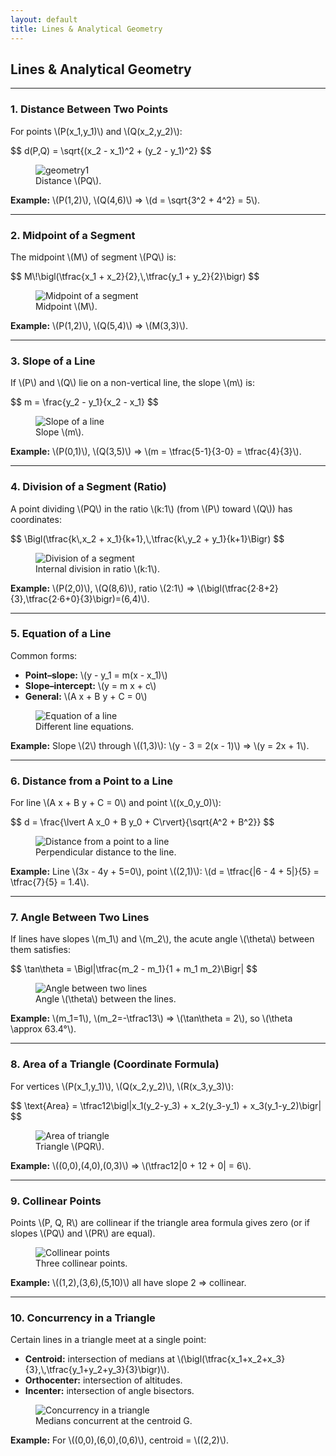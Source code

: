 ```yaml
---
layout: default
title: Lines & Analytical Geometry
---
```


<div>
  <h2>Lines &amp; Analytical Geometry</h2>

  <hr>

  <h3>1. Distance Between Two Points</h3>
  <p>For points \(P(x_1,y_1)\) and \(Q(x_2,y_2)\):</p>
  <div>$$
    d(P,Q) = \sqrt{(x_2 - x_1)^2 + (y_2 - y_1)^2}
  $$</div>
  <figure>
    <img src="/anmuinteoirmata/images/geometry1.png" alt="geometry1">
    <figcaption>Distance \(PQ\).</figcaption>
  </figure>
  <p><strong>Example:</strong> \(P(1,2)\), \(Q(4,6)\) ⇒  
     \(d = \sqrt{3^2 + 4^2} = 5\).</p>

  <hr>

  <h3>2. Midpoint of a Segment</h3>
  <p>The midpoint \(M\) of segment \(PQ\) is:</p>
  <div>$$
    M\!\bigl(\tfrac{x_1 + x_2}{2},\,\tfrac{y_1 + y_2}{2}\bigr)
  $$</div>
  <figure>
    <img src="{{ '/assets/images/line02.svg' | relative_url }}" alt="Midpoint of a segment">
    <figcaption>Midpoint \(M\).</figcaption>
  </figure>
  <p><strong>Example:</strong> \(P(1,2)\), \(Q(5,4)\) ⇒  
     \(M(3,3)\).</p>

  <hr>

  <h3>3. Slope of a Line</h3>
  <p>If \(P\) and \(Q\) lie on a non-vertical line, the slope \(m\) is:</p>
  <div>$$
    m = \frac{y_2 - y_1}{x_2 - x_1}
  $$</div>
  <figure>
    <img src="{{ '/assets/images/line03.svg' | relative_url }}" alt="Slope of a line">
    <figcaption>Slope \(m\).</figcaption>
  </figure>
  <p><strong>Example:</strong> \(P(0,1)\), \(Q(3,5)\) ⇒  
     \(m = \tfrac{5-1}{3-0} = \tfrac{4}{3}\).</p>

  <hr>

  <h3>4. Division of a Segment (Ratio)</h3>
  <p>A point dividing \(PQ\) in the ratio \(k:1\) (from \(P\) toward \(Q\)) has coordinates:</p>
  <div>$$
    \Bigl(\tfrac{k\,x_2 + x_1}{k+1},\,\tfrac{k\,y_2 + y_1}{k+1}\Bigr)
  $$</div>
  <figure>
    <img src="{{ '/assets/images/line04.svg' | relative_url }}" alt="Division of a segment">
    <figcaption>Internal division in ratio \(k:1\).</figcaption>
  </figure>
  <p><strong>Example:</strong> \(P(2,0)\), \(Q(8,6)\), ratio \(2:1\) ⇒  
     \(\bigl(\tfrac{2·8+2}{3},\tfrac{2·6+0}{3}\bigr)=(6,4)\).</p>

  <hr>

  <h3>5. Equation of a Line</h3>
  <p>Common forms:</p>
  <ul>
    <li><strong>Point–slope:</strong> \(y - y_1 = m(x - x_1)\)</li>
    <li><strong>Slope–intercept:</strong> \(y = m x + c\)</li>
    <li><strong>General:</strong> \(A x + B y + C = 0\)</li>
  </ul>
  <figure>
    <img src="{{ '/assets/images/line05.svg' | relative_url }}" alt="Equation of a line">
    <figcaption>Different line equations.</figcaption>
  </figure>
  <p><strong>Example:</strong> Slope \(2\) through \((1,3)\):  
     \(y - 3 = 2(x - 1)\) ⇒ \(y = 2x + 1\).</p>

  <hr>

  <h3>6. Distance from a Point to a Line</h3>
  <p>For line \(A x + B y + C = 0\) and point \((x_0,y_0)\):</p>
  <div>$$
    d = \frac{\lvert A x_0 + B y_0 + C\rvert}{\sqrt{A^2 + B^2}}
  $$</div>
  <figure>
    <img src="{{ '/assets/images/line06.svg' | relative_url }}" alt="Distance from a point to a line">
    <figcaption>Perpendicular distance to the line.</figcaption>
  </figure>
  <p><strong>Example:</strong> Line \(3x - 4y + 5=0\), point \((2,1)\):  
     \(d = \tfrac{|6 - 4 + 5|}{5} = \tfrac{7}{5} = 1.4\).</p>

  <hr>

  <h3>7. Angle Between Two Lines</h3>
  <p>If lines have slopes \(m_1\) and \(m_2\), the acute angle \(\theta\) between them satisfies:</p>
  <div>$$
    \tan\theta = \Bigl|\tfrac{m_2 - m_1}{1 + m_1 m_2}\Bigr|
  $$</div>
  <figure>
    <img src="{{ '/assets/images/line07.svg' | relative_url }}" alt="Angle between two lines">
    <figcaption>Angle \(\theta\) between the lines.</figcaption>
  </figure>
  <p><strong>Example:</strong> \(m_1=1\), \(m_2=-\tfrac13\) ⇒  
     \(\tan\theta = 2\), so \(\theta \approx 63.4°\).</p>

  <hr>

  <h3>8. Area of a Triangle (Coordinate Formula)</h3>
  <p>For vertices \(P(x_1,y_1)\), \(Q(x_2,y_2)\), \(R(x_3,y_3)\):</p>
  <div>$$
    \text{Area} = \tfrac12\bigl|x_1(y_2-y_3) + x_2(y_3-y_1) + x_3(y_1-y_2)\bigr|
  $$</div>
  <figure>
    <img src="{{ '/assets/images/line08.svg' | relative_url }}" alt="Area of triangle">
    <figcaption>Triangle \(PQR\).</figcaption>
  </figure>
  <p><strong>Example:</strong> \((0,0),(4,0),(0,3)\) ⇒  
     \(\tfrac12|0 + 12 + 0| = 6\).</p>

  <hr>

  <h3>9. Collinear Points</h3>
  <p>Points \(P, Q, R\) are collinear if the triangle area formula gives zero (or if slopes \(PQ\) and \(PR\) are equal).</p>
  <figure>
    <img src="{{ '/assets/images/line09.svg' | relative_url }}" alt="Collinear points">
    <figcaption>Three collinear points.</figcaption>
  </figure>
  <p><strong>Example:</strong> \((1,2),(3,6),(5,10)\) all have slope 2 ⇒ collinear.</p>

  <hr>

  <h3>10. Concurrency in a Triangle</h3>
  <p>Certain lines in a triangle meet at a single point:</p>
  <ul>
    <li><strong>Centroid:</strong> intersection of medians at  
      \(\bigl(\tfrac{x_1+x_2+x_3}{3},\,\tfrac{y_1+y_2+y_3}{3}\bigr)\).</li>
    <li><strong>Orthocenter:</strong> intersection of altitudes.</li>
    <li><strong>Incenter:</strong> intersection of angle bisectors.</li>
  </ul>
  <figure>
    <img src="{{ '/assets/images/line10.svg' | relative_url }}" alt="Concurrency in a triangle">
    <figcaption>Medians concurrent at the centroid G.</figcaption>
  </figure>
  <p><strong>Example:</strong> For \((0,0),(6,0),(0,6)\), centroid = \((2,2)\).</p>
</div>
